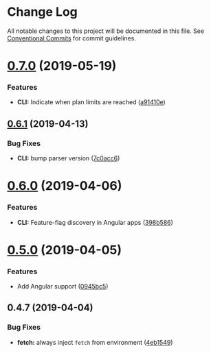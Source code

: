 # Change Log

All notable changes to this project will be documented in this file.
See [Conventional Commits](https://conventionalcommits.org) for commit guidelines.

# [0.7.0](https://github.com/appknobs/appknobs/compare/v0.6.1...v0.7.0) (2019-05-19)


### Features

* **CLI:** Indicate when plan limits are reached ([a91410e](https://github.com/appknobs/appknobs/commit/a91410e))





## [0.6.1](https://github.com/appknobs/appknobs/compare/v0.6.0...v0.6.1) (2019-04-13)


### Bug Fixes

* **CLI:** bump parser version ([7c0acc6](https://github.com/appknobs/appknobs/commit/7c0acc6))





# [0.6.0](https://github.com/appknobs/appknobs/compare/v0.5.0...v0.6.0) (2019-04-06)


### Features

* **CLI:** Feature-flag discovery in Angular apps ([398b586](https://github.com/appknobs/appknobs/commit/398b586))





# [0.5.0](https://github.com/appknobs/appknobs/compare/v0.4.7...v0.5.0) (2019-04-05)


### Features

* Add Angular support ([0945bc5](https://github.com/appknobs/appknobs/commit/0945bc5))





## 0.4.7 (2019-04-04)


### Bug Fixes

* **fetch:** always inject `fetch` from environment ([4eb1549](https://github.com/appknobs/appknobs/commit/4eb1549))
